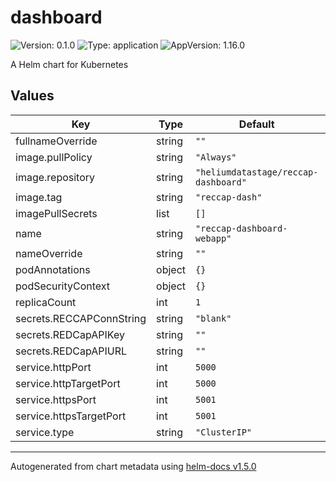 # dashboard

![Version: 0.1.0](https://img.shields.io/badge/Version-0.1.0-informational?style=flat-square) ![Type: application](https://img.shields.io/badge/Type-application-informational?style=flat-square) ![AppVersion: 1.16.0](https://img.shields.io/badge/AppVersion-1.16.0-informational?style=flat-square)

A Helm chart for Kubernetes

## Values

| Key | Type | Default | Description |
|-----|------|---------|-------------|
| fullnameOverride | string | `""` |  |
| image.pullPolicy | string | `"Always"` |  |
| image.repository | string | `"heliumdatastage/reccap-dashboard"` |  |
| image.tag | string | `"reccap-dash"` |  |
| imagePullSecrets | list | `[]` |  |
| name | string | `"reccap-dashboard-webapp"` |  |
| nameOverride | string | `""` |  |
| podAnnotations | object | `{}` |  |
| podSecurityContext | object | `{}` |  |
| replicaCount | int | `1` |  |
| secrets.RECCAPConnString | string | `"blank"` |  |
| secrets.REDCapAPIKey | string | `""` |  |
| secrets.REDCapAPIURL | string | `""` |  |
| service.httpPort | int | `5000` |  |
| service.httpTargetPort | int | `5000` |  |
| service.httpsPort | int | `5001` |  |
| service.httpsTargetPort | int | `5001` |  |
| service.type | string | `"ClusterIP"` |  |

----------------------------------------------
Autogenerated from chart metadata using [helm-docs v1.5.0](https://github.com/norwoodj/helm-docs/releases/v1.5.0)
